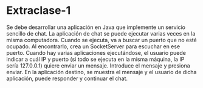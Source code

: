 # Extraclase-1
Se debe desarrollar una aplicación en Java que implemente un servicio sencillo de chat. La aplicación de chat se puede ejecutar varias veces en la misma computadora. Cuando se ejecuta, va a buscar un puerto que no esté ocupado. Al encontrarlo, crea un SocketServer para escuchar en ese puerto. Cuando hay varias aplicaciones ejecutándose, el usuario puede indicar a cuál IP y puerto (si todo se ejecuta en la misma máquina, la IP sería 127.0.0.1) quiere enviar un mensaje. Introduce el mensaje y presiona enviar. En la aplicación destino, se muestra el mensaje y el usuario de dicha aplicación, puede responder y continuar el chat.
